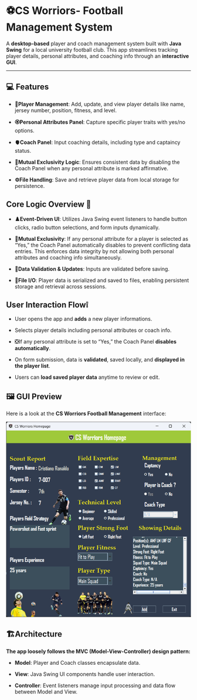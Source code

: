 # ⚽CS Worriors- Football Management System
A **desktop-based** player and coach management system built with **Java Swing** for a local university football club. This app streamlines tracking player details, personal attributes, and coaching info through an **interactive GUI**.

---
## 💻 Features 
- **🧔Player Management**: Add, update, and view player details like name, jersey number, position, fitness, and level.

- **🏵️Personal Attributes Panel**: Capture specific player traits with yes/no options.

- **🫀Coach Panel**: Input coaching details, including type and captaincy status.

- **🧠Mutual Exclusivity Logic**: Ensures consistent data by disabling the Coach Panel when any personal attribute is marked affirmative.

- **⚙️File Handling**: Save and retrieve player data from local storage for persistence.

## Core Logic Overview 🧠
- **♟️Event-Driven UI**: Utilizes Java Swing event listeners to handle button clicks, radio button selections, and form inputs dynamically.

- **🧱Mutual Exclusivity**: If any personal attribute for a player is selected as “Yes,” the Coach Panel automatically disables to prevent conflicting data entries. This enforces data integrity by not allowing both personal attributes and coaching info simultaneously.

- **👬Data Validation & Updates**: Inputs are validated before saving. 
- **📁File I/O**: Player data is serialized and saved to files, enabling persistent storage and retrieval across sessions.
## User Interaction Flow❕

- User opens the app and **adds** a new player informations.

- Selects player details including personal attributes or coach info.

- ❎If any personal attribute is set to “Yes,” the Coach Panel **disables automatically**.

- On form submission, data is **validated**, saved locally, and **displayed in the player list**.

- Users can **load saved player data** anytime to review or edit.
## 🖼️ GUI Preview
Here is a look at the **CS Worriors Football Management** interface:

 ![GUI Screenshot](LOGOCS/CS.png)

## 🏗️Architecture
**The app loosely follows the MVC (Model-View-Controller) design pattern:**

- **Model**: Player and Coach classes encapsulate data.

- **View**: Java Swing UI components handle user interaction.

- **Controller**: Event listeners manage input processing and data flow between Model and View.
